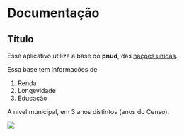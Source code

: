 # Documentação

## Título

Esse aplicativo utiliza a base do **pnud**, das [nações unidas](https://www.undp.org/).

Essa base tem informações de

1. Renda
1. Longevidade
1. Educação

A nível municipal, em 3 anos distintos (anos do Censo).

![](http://www.atlasbrasil.org.br/img/icon-atlas.svg)
